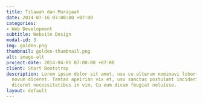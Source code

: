 ```yaml
---
title: Tilawah dan Murajaah
date: 2014-07-16 07:00:00 +07:00
categories:
- Web Development
subtitle: Website Design
modal-id: 3
img: golden.png
thumbnail: golden-thumbnail.png
alt: image-alt
project-date: 2014-04-01 07:00:00 +07:00
client: Start Bootstrap
description: Lorem ipsum dolor sit amet, usu cu alterum nominavi lobortis. At duo
  novum diceret. Tantas apeirian vix et, usu sanctus postulant inciderint ut, populo
  diceret necessitatibus in vim. Cu eum dicam feugiat noluisse.
layout: default
---
```


